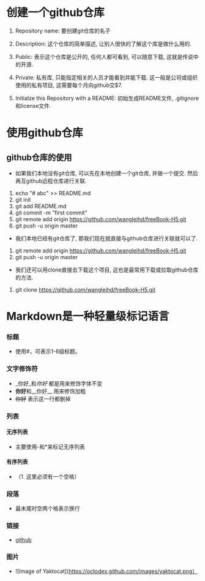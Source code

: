 # 创建一个github仓库
1. Repository name: 要创建git仓库的名子

1. Description: 这个仓库的简单描述, 让别人很快的了解这个库是做什么用的.

1. Public: 表示这个仓库是公开的, 任何人都可看到, 可以随意下载, 这就是传说中的开源.

1. Private: 私有库, 只能指定相关的人员才能看到并能下载. 这一般是公司或组织使用的私有项目, 这需要每个月向github交$7.

1. Initialze this Repository with a README: 初始生成README文件, .gitignore和license文件.
# 使用github仓库
## github仓库的使用
- 如果我们本地没有git仓库, 可以先在本地创建一个git仓库, 并做一个提交. 然后再互github远程仓库进行关联.
1. echo "# abc" >> README.md
2. git init
3. git add README.md
4. git commit -m "first commit"
5. git remote add origin https://github.com/wangleihd/freeBook-H5.git
6. git push -u origin master
- 我们本地已经有git仓库了, 那我们现在就直接与github仓库进行关联就可以了.
1. git remote add origin https://github.com/wangleihd/freeBook-H5.git
2. git push -u origin master
- 我们还可以用clone直接去下载这个项目, 这也是最常用下载或拉取github仓库的方法.
1. git clone https://github.com/wangleihd/freeBook-H5.git
# Markdown是一种轻量级标记语言
### 标题
- 使用#，可表示1-6级标题。
### 文字修饰符
- _你好_和*你好*   都是用来修饰字体不变
- **你好**和__你好__    用来修饰加粗
- ~~你好~~  表示这一行都删掉
### 列表
#### 无序列表
- 主要使用-和*来标记无序列表
#### 有序列表
- （1. 这里必须有一个空格）
### 段落
- 最末尾时空两个格表示换行
### 链接
- [github](http://github.com)
### 图片
- ![Image of Yaktocat](https://octodex.github.com/images/yaktocat.png）
